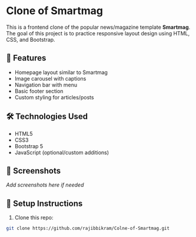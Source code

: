 # Clone of Smartmag

This is a frontend clone of the popular news/magazine template **Smartmag**. The goal of this project is to practice responsive layout design using HTML, CSS, and Bootstrap.

## 🚀 Features

- Homepage layout similar to Smartmag
- Image carousel with captions
- Navigation bar with menu
- Basic footer section
- Custom styling for articles/posts

## 🛠️ Technologies Used

- HTML5
- CSS3
- Bootstrap 5
- JavaScript (optional/custom additions)

## 📸 Screenshots

_Add screenshots here if needed_

## 🔧 Setup Instructions

1. Clone this repo:

```bash
git clone https://github.com/rajibbikram/Colne-of-Smartmag.git
